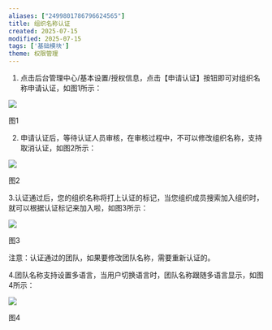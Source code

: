 ```yaml
---
aliases: ["2499801786796624565"]
title: 组织名称认证
created: 2025-07-15
modified: 2025-07-15
tags: ['基础模块']
theme: 权限管理
---
```


1. 点击后台管理中心/基本设置/授权信息，点击【申请认证】按钮即可对组织名称申请认证，如图1所示：

![](66434a7c149d44b754c5792db79d32a1.jpg)

图1

2. 申请认证后，等待认证人员审核，在审核过程中，不可以修改组织名称，支持取消认证，如图2所示：

![](cf9ca3092b3c871f29f5c05d9fea9677.jpg)

图2

3.认证通过后，您的组织名称将打上认证的标记，当您组织成员搜索加入组织时，就可以根据认证标记来加入啦，如图3所示：

![](880905498d69476ed64550375400fb77.jpg)

图3

注意：认证通过的团队，如果要修改团队名称，需要重新认证的。

4.团队名称支持设置多语言，当用户切换语言时，团队名称跟随多语言显示，如图4所示：

![](d7a0da1df306d137ca537513fe3f0736.jpg)

图4